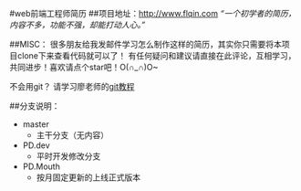 #web前端工程师简历
##项目地址：http://www.flqin.com
*“一个初学者的简历，内容不多，功能不强，却能打动人心。”*

##MISC：
很多朋友给我发邮件学习怎么制作这样的简历，其实你只需要将本项目clone下来查看代码就可以了！
有任何疑问和建议请直接在此评论，互相学习，共同进步！喜欢请点个star吧！O(∩_∩)O~

不会用git？
请学习廖老师的[git教程](http://www.liaoxuefeng.com/wiki/0013739516305929606dd18361248578c67b8067c8c017b000)

##分支说明：
* master
    * 主干分支（无内容）
* PD.dev
    * 平时开发修改分支
* PD.Mouth
    * 按月固定更新的上线正式版本
